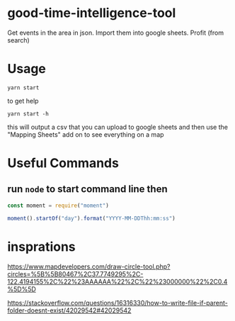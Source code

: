 # good-time-intelligence-tool

Get events in the area in json. Import them into google sheets. Profit (from search)

# Usage

```
yarn start
```

to get help

```
yarn start -h
```

this will output a csv that you can upload to google sheets and then use the "Mapping Sheets" add on to see everything on a map

# Useful Commands

## run `node` to start command line then

``` javascript
const moment = require("moment")

moment().startOf("day").format("YYYY-MM-DDThh:mm:ss")
```

# insprations

https://www.mapdevelopers.com/draw-circle-tool.php?circles=%5B%5B80467%2C37.7749295%2C-122.4194155%2C%22%23AAAAAA%22%2C%22%23000000%22%2C0.4%5D%5D

https://stackoverflow.com/questions/16316330/how-to-write-file-if-parent-folder-doesnt-exist/42029542#42029542
